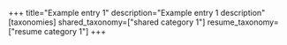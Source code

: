 +++
title="Example entry 1"
description="Example entry 1 description"
[taxonomies]
shared_taxonomy=["shared category 1"]
resume_taxonomy=["resume category 1"]
+++